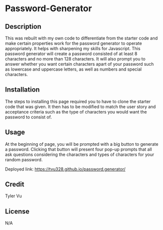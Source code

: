 # Password-Generator 

## Description
This was rebuilt with my own code to differentiate from the starter code and make certain properties work for the password generator to operate appropriately. It helps with sharpening my skills for Javascript. This password generator will create a password consisted of at least 8 characters and no more than 128 characters. It will also prompt you to answer whether you want certain characters apart of your password such as lowercase and uppercase letters, as well as numbers and special characters. 

## Installation
The steps to installing this page required you to have to clone the starter code that was given. It then has to be modified to match the user story and acceptance criteria such as the type of characters you would want the password to consist of. 

## Usage
At the beginning of page, you will be prompted with a big button to generate a password. Clicking that button will present four pop-up prompts that all ask questions considering the characters and types of characters for your random password. 

Deployed link: https://tvu328.github.io/password.generator/

## Credit
Tyler Vu

## License 
N/A

